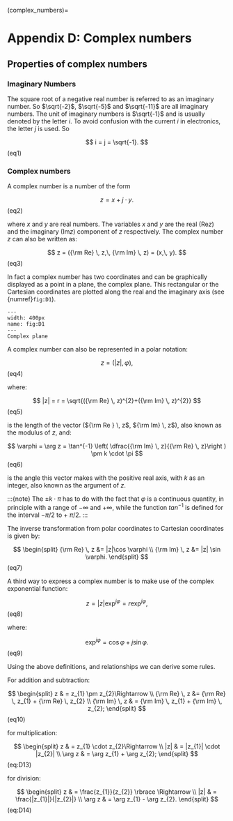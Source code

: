 (complex_numbers)=
# Appendix D: Complex numbers

## Properties of complex numbers
### Imaginary Numbers
The square root of a negative real number is referred to as an imaginary number. So
$\sqrt{-2}$, $\sqrt{-5}$ and $\sqrt{-11}$ are all imaginary numbers. The unit of imaginary numbers is $\sqrt{-1}$ and is usually denoted by the letter $i$. To avoid confusion with the current $i$ in electronics, the letter $j$ is used. So

$$
i = j = \sqrt{-1}.
$$ (eq1)

### Complex numbers
A complex number is a number of the form

$$
z = x + j \cdot y.
$$ (eq2)

where $x$ and $y$ are real numbers. The variables $x$ and $y$ are  the real (Re$z$) and the imaginary (Im$z$) component of $z$ respectively. The complex number $z$ can also be written as:

$$
z = ({\rm Re} \, z,\, {\rm Im} \, z) = (x,\, y).
$$ (eq3)

In fact a complex number has two coordinates and can be graphically displayed as a point in a plane, the complex plane. This rectangular or the Cartesian coordinates are plotted along the real and the imaginary axis (see {numref}`fig:D1`). 

```{figure} /Fig-app/figureD1.png
---
width: 400px
name: fig:D1
---
Complex plane
```

A complex number can also be represented in a polar notation:

$$
z = (|z|,\varphi),
$$ (eq4)

where:

$$
|z| = r = \sqrt{({\rm Re} \, z)^{2}+({\rm Im} \, z)^{2}}
$$ (eq5)

is the length of the vector (${\rm Re } \, z$, ${\rm Im} \, z$), also known as the modulus of $z$, and:

$$
\varphi = \arg z = \tan^{-1} \left( \dfrac{{\rm Im} \, z}{{\rm Re} \, z}\right ) \pm k \cdot \pi
$$ (eq6)

is the angle this vector makes with the positive real axis, with $k$ as an integer, also known as the argument of $z$.

:::{note}
The $\pm  k \cdot \pi$ has to do with the fact that $\varphi$ is a continuous quantity, in principle with a range of $-\infty$ and $+\infty$, while the function $tan^{-1}$ is defined for the interval $-\pi/2$ to + $\pi/2$.
:::

The inverse transformation from polar coordinates to Cartesian coordinates is given by:

$$
\begin{split}
{\rm Re} \, z &= |z|\cos \varphi \\
{\rm Im} \, z &= |z| \sin \varphi.
\end{split}
$$ (eq7)

A third way to express a complex number is to make use of the complex exponential function:

$$
z = |z|\exp^{j\varphi}  = r\exp^{j\varphi},
$$ (eq8)

where:

$$
\exp^{j\varphi} = \cos \varphi +j\sin \varphi.
$$ (eq9)

Using the above definitions, and relationships we can derive some rules.

For addition and subtraction:

$$
\begin{split}
z & = z_{1} \pm z_{2}\Rightarrow \\
{\rm Re} \, z &= {\rm Re} \, z_{1} + {\rm Re} \, z_{2} \\
{\rm Im} \, z & = {\rm Im} \, z_{1} + {\rm Im} \, z_{2};
\end{split}
$$ (eq10)

for multiplication:

$$
\begin{split}
z & = z_{1} \cdot z_{2}\Rightarrow \\
|z| & = |z_{1}| \cdot |z_{2}| \\
\arg z & = \arg z_{1} + \arg z_{2};
\end{split}
$$ (eq:D13)

for division:

$$
\begin{split}
z & = \frac{z_{1}}{z_{2}} \rbrace \Rightarrow \\
|z| & = \frac{|z_{1}|}{|z_{2}|} \\
\arg z & = \arg z_{1} - \arg z_{2}.
\end{split}
$$ (eq:D14)

